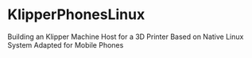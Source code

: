 # KlipperPhonesLinux
Building an Klipper Machine Host for a 3D Printer Based on Native Linux System Adapted for Mobile Phones
